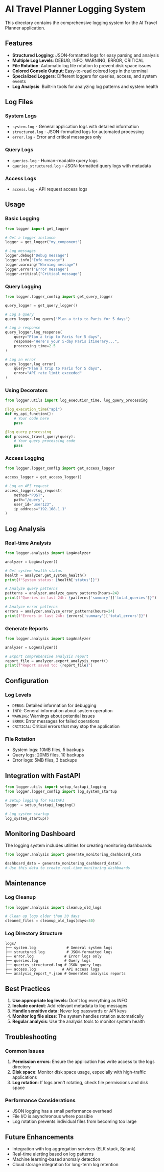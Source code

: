 # AI Travel Planner Logging System

This directory contains the comprehensive logging system for the AI Travel Planner application.

## Features

- **Structured Logging**: JSON-formatted logs for easy parsing and analysis
- **Multiple Log Levels**: DEBUG, INFO, WARNING, ERROR, CRITICAL
- **File Rotation**: Automatic log file rotation to prevent disk space issues
- **Colored Console Output**: Easy-to-read colored logs in the terminal
- **Specialized Loggers**: Different loggers for queries, access, and system events
- **Log Analysis**: Built-in tools for analyzing log patterns and system health

## Log Files

### System Logs
- `system.log` - General application logs with detailed information
- `structured.log` - JSON-formatted logs for automated processing
- `error.log` - Error and critical messages only

### Query Logs
- `queries.log` - Human-readable query logs
- `queries_structured.log` - JSON-formatted query logs with metadata

### Access Logs
- `access.log` - API request access logs

## Usage

### Basic Logging

```python
from logger import get_logger

# Get a logger instance
logger = get_logger("my_component")

# Log messages
logger.debug("Debug message")
logger.info("Info message")
logger.warning("Warning message")
logger.error("Error message")
logger.critical("Critical message")
```

### Query Logging

```python
from logger.logger_config import get_query_logger

query_logger = get_query_logger()

# Log a query
query_logger.log_query("Plan a trip to Paris for 5 days")

# Log a response
query_logger.log_response(
    query="Plan a trip to Paris for 5 days",
    response="Here's your 5-day Paris itinerary...",
    processing_time=2.5
)

# Log an error
query_logger.log_error(
    query="Plan a trip to Paris for 5 days",
    error="API rate limit exceeded"
)
```

### Using Decorators

```python
from logger.utils import log_execution_time, log_query_processing

@log_execution_time("api")
def my_api_function():
    # Your code here
    pass

@log_query_processing
def process_travel_query(query):
    # Your query processing code
    pass
```

### Access Logging

```python
from logger.logger_config import get_access_logger

access_logger = get_access_logger()

# Log an API request
access_logger.log_request(
    method="POST",
    path="/query",
    user_id="user123",
    ip_address="192.168.1.1"
)
```

## Log Analysis

### Real-time Analysis

```python
from logger.analysis import LogAnalyzer

analyzer = LogAnalyzer()

# Get system health status
health = analyzer.get_system_health()
print(f"System status: {health['status']}")

# Analyze query patterns
patterns = analyzer.analyze_query_patterns(hours=24)
print(f"Queries in last 24h: {patterns['summary']['total_queries']}")

# Analyze error patterns
errors = analyzer.analyze_error_patterns(hours=24)
print(f"Errors in last 24h: {errors['summary']['total_errors']}")
```

### Generate Reports

```python
from logger.analysis import LogAnalyzer

analyzer = LogAnalyzer()

# Export comprehensive analysis report
report_file = analyzer.export_analysis_report()
print(f"Report saved to: {report_file}")
```

## Configuration

### Log Levels
- `DEBUG`: Detailed information for debugging
- `INFO`: General information about system operation
- `WARNING`: Warnings about potential issues
- `ERROR`: Error messages for failed operations
- `CRITICAL`: Critical errors that may stop the application

### File Rotation
- System logs: 10MB files, 5 backups
- Query logs: 20MB files, 10 backups
- Error logs: 5MB files, 3 backups

## Integration with FastAPI

```python
from logger.utils import setup_fastapi_logging
from logger.logger_config import log_system_startup

# Setup logging for FastAPI
logger = setup_fastapi_logging()

# Log system startup
log_system_startup()
```

## Monitoring Dashboard

The logging system includes utilities for creating monitoring dashboards:

```python
from logger.analysis import generate_monitoring_dashboard_data

dashboard_data = generate_monitoring_dashboard_data()
# Use this data to create real-time monitoring dashboards
```

## Maintenance

### Log Cleanup

```python
from logger.analysis import cleanup_old_logs

# Clean up logs older than 30 days
cleaned_files = cleanup_old_logs(days=30)
```

### Log Directory Structure

```
logs/
├── system.log              # General system logs
├── structured.log          # JSON-formatted logs
├── error.log              # Error logs only
├── queries.log            # Query logs
├── queries_structured.log # JSON query logs
├── access.log            # API access logs
└── analysis_report_*.json # Generated analysis reports
```

## Best Practices

1. **Use appropriate log levels**: Don't log everything as INFO
2. **Include context**: Add relevant metadata to log messages
3. **Handle sensitive data**: Never log passwords or API keys
4. **Monitor log file sizes**: The system handles rotation automatically
5. **Regular analysis**: Use the analysis tools to monitor system health

## Troubleshooting

### Common Issues

1. **Permission errors**: Ensure the application has write access to the logs directory
2. **Disk space**: Monitor disk space usage, especially with high-traffic applications
3. **Log rotation**: If logs aren't rotating, check file permissions and disk space

### Performance Considerations

- JSON logging has a small performance overhead
- File I/O is asynchronous where possible
- Log rotation prevents individual files from becoming too large

## Future Enhancements

- Integration with log aggregation services (ELK stack, Splunk)
- Real-time alerting based on log patterns
- Machine learning-based anomaly detection
- Cloud storage integration for long-term log retention
